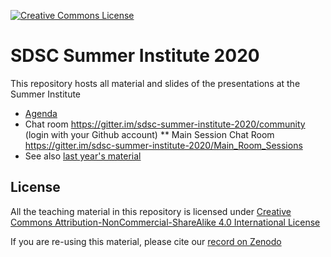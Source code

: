 <a rel="license" href="http://creativecommons.org/licenses/by-nc-sa/4.0/"><img alt="Creative Commons License" style="border-width:0" src="https://i.creativecommons.org/l/by-nc-sa/4.0/80x15.png" /></a>


# SDSC Summer Institute 2020

This repository hosts all material and slides of the presentations at the Summer Institute

* [Agenda](https://si20.sdsc.edu/agenda/)
* Chat room <https://gitter.im/sdsc-summer-institute-2020/community> (login with your Github account)
** Main Session Chat Room <https://gitter.im/sdsc-summer-institute-2020/Main_Room_Sessions> 
* See also [last year's material](https://github.com/sdsc/sdsc-summer-institute-2019)

## License

All the teaching material in this repository is licensed under [Creative Commons Attribution-NonCommercial-ShareAlike 4.0 International License](https://creativecommons.org/licenses/by-nc-sa/4.0/)

If you are re-using this material, please cite our [record on Zenodo](TODO)
